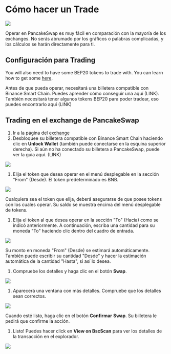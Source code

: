 # Cómo hacer un Trade

![](../../.gitbook/assets/image%20%28153%29.png)

Operar en PancakeSwap es muy fácil en comparación con la mayoría de los exchanges. No serás abrumado por los gráficos o palabras complicadas, y los cálculos se harán directamente para ti.

## Configuración para Trading <a id="getting-set-up-to-trade"></a>

You will also need to have some BEP20 tokens to trade with. You can learn how to get some [here](https://docs.pancakeswap.finance/get-started/bep20-guide).

Antes de que pueda operar, necesitará una billetera compatible con Binance Smart Chain. Puedes aprender cómo conseguir una aquí \(LINK\). También necesitará tener algunos tokens BEP20 para poder tradear, eso puedes encontrarlo aquí \(LINK\)

## Trading en el exchange de PancakeSwap <a id="trading-on-the-pancakeswap-exchange"></a>

1. Ir a la página del [exchange](https://pancakeswap.finance/swap)
2. Desbloquee su billetera compatible con Binance Smart Chain haciendo clic en **Unlock Wallet** \(también puede conectarse en la esquina superior derecha\). Si aún no ha conectado su billetera a PancakeSwap, puede ver la guía aquí. \(LINK\)

![](https://gblobscdn.gitbook.com/assets%2F-MHREX7DHcljbY5IkjgJ%2F-M_x-4n1tMKitW-VGfmY%2F-M_xTw4wFN4vQcWbR3y0%2Fimage.png?alt=media&token=5611427b-88d9-4026-9702-bd6eae84faad)

1. Elija el token que desea operar en el menú desplegable en la sección "From" \(Desde\). El token predeterminado es BNB.

![](https://gblobscdn.gitbook.com/assets%2F-MHREX7DHcljbY5IkjgJ%2F-M_x-4n1tMKitW-VGfmY%2F-M_xUjQjyqiLOYXdAQm9%2Fimage.png?alt=media&token=b70f6d13-b7bd-407f-af75-a2140ab462ce)

Cualquiera sea el token que elija, deberá asegurarse de que posee tokens con los cuales operar. Su saldo se muestra encima del menú desplegable de tokens.

1. Elija el token al que desea operar en la sección "To" \(Hacia\) como se indicó anteriormente. A continuación, escriba una cantidad para su moneda "To" haciendo clic dentro del cuadro de entrada.

![](https://gblobscdn.gitbook.com/assets%2F-MHREX7DHcljbY5IkjgJ%2F-M_x-4n1tMKitW-VGfmY%2F-M_xZGVtHr2BXBNnKm0F%2Fimage.png?alt=media&token=4c66bc10-e05b-407f-91e5-b22f33e9f2bd)

Su monto en moneda "From" \(Desde\) se estimará automáticamente. También puede escribir su cantidad "Desde" y hacer la estimación automática de la cantidad "Hasta", si así lo desea.

1. Compruebe los detalles y haga clic en el botón **Swap**.

![](https://gblobscdn.gitbook.com/assets%2F-MHREX7DHcljbY5IkjgJ%2F-M_x-4n1tMKitW-VGfmY%2F-M_xZnKtxkjzof6akqYD%2Fimage.png?alt=media&token=8fd717eb-e686-433b-9f5c-8d77753d6c43)

1. Aparecerá una ventana con más detalles. Compruebe que los detalles sean correctos.

![](https://gblobscdn.gitbook.com/assets%2F-MHREX7DHcljbY5IkjgJ%2F-M_x-4n1tMKitW-VGfmY%2F-M_x_2KJnmJ1JiYbXlUr%2Fimage.png?alt=media&token=cd8c5a4d-d8e1-4e07-855b-7b4fef9415a1)

Cuando esté listo, haga clic en el botón **Confirmar** **Swap**. Su billetera le pedirá que confirme la acción.

1. Listo! Puedes hacer click en **View on BscScan** para ver los detalles de la transacción en el explorador.

![](https://gblobscdn.gitbook.com/assets%2F-MHREX7DHcljbY5IkjgJ%2F-M_x-4n1tMKitW-VGfmY%2F-M_xb2cdrJGgJYhOQMf6%2Fimage.png?alt=media&token=4f22356d-ae4d-4975-a4ac-76c3c550d8d8)

​

